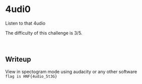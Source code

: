 # 4udi0
Listen to that 4udio

The difficulty of this challenge is 3/5.</br>
</br></br>
## Writeup
View in spectogram mode using audacity or any other software
<br>
```flag is HNF{4udio_5t3G}```
